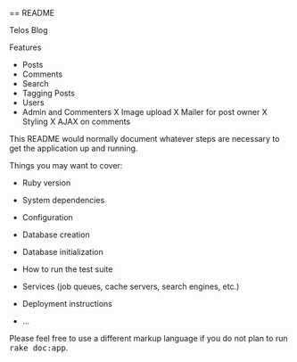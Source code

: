 == README

Telos Blog

Features
- Posts
- Comments
- Search
- Tagging Posts
- Users
- Admin and Commenters
X Image upload
X Mailer for post owner
X Styling
X AJAX on comments



This README would normally document whatever steps are necessary to get the
application up and running.

Things you may want to cover:

* Ruby version

* System dependencies

* Configuration

* Database creation

* Database initialization

* How to run the test suite

* Services (job queues, cache servers, search engines, etc.)

* Deployment instructions

* ...


Please feel free to use a different markup language if you do not plan to run
<tt>rake doc:app</tt>.

